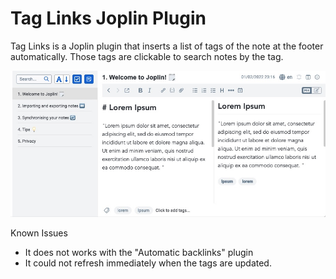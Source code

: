 # Tag Links Joplin Plugin

Tag Links is a Joplin plugin that inserts a list of tags of the note at the footer automatically. Those tags are clickable to search notes by the tag.

![screenshot](https://raw.githubusercontent.com/benlau/joplin-plugin-tag-links/main/docs/screenshot.jpg)

Known Issues

- It does not works with the "Automatic backlinks" plugin
- It could not refresh immediately when the tags are updated. 